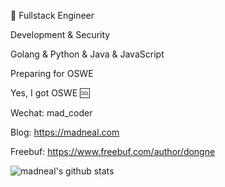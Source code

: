 
<!--
**madneal/madneal** is a ✨ _special_ ✨ repository because its `README.md` (this file) appears on your GitHub profile.

Here are some ideas to get you started:

- 🔭 I’m currently working on ...
- 🌱 I’m currently learning ...
- 👯 I’m looking to collaborate on ...
- 🤔 I’m looking for help with ...
- 💬 Ask me about ...
- 📫 How to reach me: ...
- 😄 Pronouns: ...
- ⚡ Fun fact: ...
-->

:construction_worker:  Fullstack Engineer

Development & Security

Golang & Python & Java & JavaScript

Preparing for OSWE

Yes, I got OSWE :cool:

<div data-iframe-width="150" data-iframe-height="270" data-share-badge-id="d6ce259d-9b10-48b7-9a4a-8ba6dfacac28" data-share-badge-host="https://www.youracclaim.com"></div><script type="text/javascript" async src="//cdn.youracclaim.com/assets/utilities/embed.js"></script>

Wechat: mad_coder

Blog: https://madneal.com

Freebuf: https://www.freebuf.com/author/dongne

![madneal's github stats](https://github-readme-stats.vercel.app/api?username=madneal&show_icons=true&theme=gruvbox)
